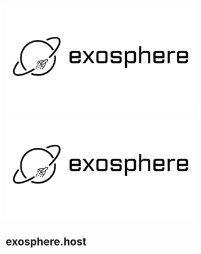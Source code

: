 ![logo light](assets/logo-light.svg#gh-light-mode-only)
![logo dark](assets/logo-dark.svg#gh-dark-mode-only)

# exosphere.host